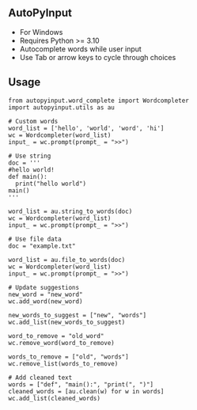 ## AutoPyInput

- For Windows
- Requires Python >= 3.10
- Autocomplete words while user input
- Use Tab or arrow keys to cycle through choices

## Usage

```
from autopyinput.word_complete import Wordcompleter
import autopyinput.utils as au

# Custom words
word_list = ['hello', 'world', 'word', 'hi']
wc = Wordcompleter(word_list)
input_ = wc.prompt(prompt_ = ">>")
```

```
# Use string
doc = '''
#hello world!
def main():
  print("hello world")
main()
'''

word_list = au.string_to_words(doc)
wc = Wordcompleter(word_list)
input_ = wc.prompt(prompt_ = ">>")
```

```
# Use file data
doc = "example.txt"

word_list = au.file_to_words(doc)
wc = Wordcompleter(word_list)
input_ = wc.prompt(prompt_ = ">>")
```

```
# Update suggestions
new_word = "new_word"
wc.add_word(new_word)

new_words_to_suggest = ["new", "words"]
wc.add_list(new_words_to_suggest)

word_to_remove = "old_word"
wc.remove_word(word_to_remove)

words_to_remove = ["old", "words"]
wc.remove_list(words_to_remove)
```

```
# Add cleaned text
words = ["def", "main():", "print(", ")"]
cleaned_words = [au.clean(w) for w in words]
wc.add_list(cleaned_words)
```
